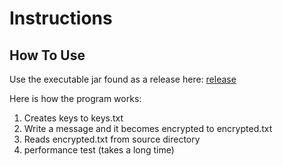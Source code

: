 # Instructions

## How To Use

Use the executable jar found as a release here: [release](https://github.com/LauriKajakko/RSA-cryptosystem/releases/tag/final)

Here is how the program works:

1. Creates keys to keys.txt
2. Write a message and it becomes encrypted to encrypted.txt
3. Reads encrypted.txt from source directory
4. performance test (takes a long time)




